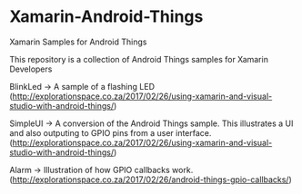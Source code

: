 # Xamarin-Android-Things
Xamarin Samples for Android Things

This repository is a collection of Android Things samples for Xamarin Developers

BlinkLed ->  A sample of a flashing LED  (http://explorationspace.co.za/2017/02/26/using-xamarin-and-visual-studio-with-android-things/)

SimpleUI ->  A conversion of the Android Things sample.   This illustrates a UI and also outputing to GPIO pins from a user interface. (http://explorationspace.co.za/2017/02/26/using-xamarin-and-visual-studio-with-android-things/)

Alarm ->   Illustration of how GPIO callbacks work.   (http://explorationspace.co.za/2017/02/26/android-things-gpio-callbacks/)


